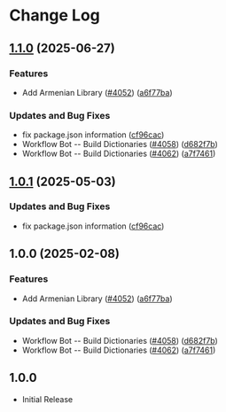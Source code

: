 # Change Log

## [1.1.0](https://github.com/Poikilos/cspell-dicts/compare/@cspell/dict-hy@1.0.1...@cspell/dict-hy@1.1.0) (2025-06-27)


### Features

* Add Armenian Library ([#4052](https://github.com/Poikilos/cspell-dicts/issues/4052)) ([a6f77ba](https://github.com/Poikilos/cspell-dicts/commit/a6f77baa4da10c4a45cd5d833ed6b2e0f8d21bf7))


### Updates and Bug Fixes

* fix package.json information ([cf96cac](https://github.com/Poikilos/cspell-dicts/commit/cf96cace738432c4fb006460f5ca0f1b79e38a8b))
* Workflow Bot -- Build Dictionaries ([#4058](https://github.com/Poikilos/cspell-dicts/issues/4058)) ([d682f7b](https://github.com/Poikilos/cspell-dicts/commit/d682f7b14b9a7f10acb31fb782438225fa4bef14))
* Workflow Bot -- Build Dictionaries ([#4062](https://github.com/Poikilos/cspell-dicts/issues/4062)) ([a7f7461](https://github.com/Poikilos/cspell-dicts/commit/a7f74615a64427e63925673ed99d1fd5aa926a3a))

## [1.0.1](https://github.com/streetsidesoftware/cspell-dicts/compare/@cspell/dict-hy@1.0.0...@cspell/dict-hy@1.0.1) (2025-05-03)


### Updates and Bug Fixes

* fix package.json information ([cf96cac](https://github.com/streetsidesoftware/cspell-dicts/commit/cf96cace738432c4fb006460f5ca0f1b79e38a8b))

## 1.0.0 (2025-02-08)


### Features

* Add Armenian Library ([#4052](https://github.com/streetsidesoftware/cspell-dicts/issues/4052)) ([a6f77ba](https://github.com/streetsidesoftware/cspell-dicts/commit/a6f77baa4da10c4a45cd5d833ed6b2e0f8d21bf7))


### Updates and Bug Fixes

* Workflow Bot -- Build Dictionaries ([#4058](https://github.com/streetsidesoftware/cspell-dicts/issues/4058)) ([d682f7b](https://github.com/streetsidesoftware/cspell-dicts/commit/d682f7b14b9a7f10acb31fb782438225fa4bef14))
* Workflow Bot -- Build Dictionaries ([#4062](https://github.com/streetsidesoftware/cspell-dicts/issues/4062)) ([a7f7461](https://github.com/streetsidesoftware/cspell-dicts/commit/a7f74615a64427e63925673ed99d1fd5aa926a3a))

## 1.0.0

- Initial Release
